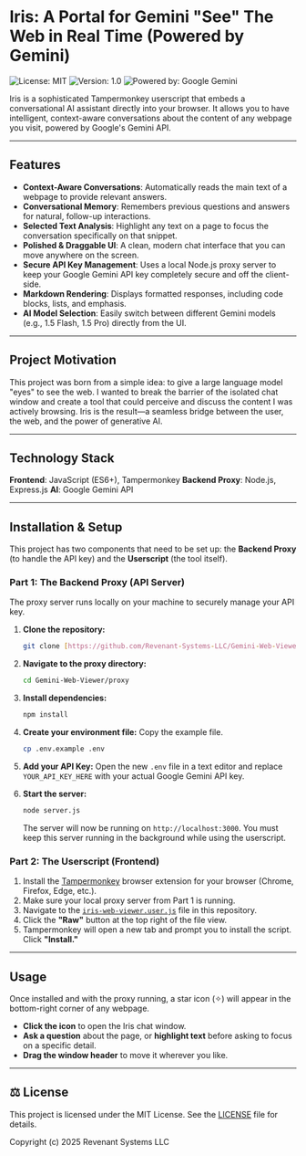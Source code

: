 # Iris: A Portal for Gemini "See" The Web in Real Time  (Powered by Gemini)

![License: MIT](https://img.shields.io/badge/License-MIT-yellow.svg)
![Version: 1.0](https://img.shields.io/badge/Version-1.0-blue.svg)
![Powered by: Google Gemini](https://img.shields.io/badge/Powered%20by-Google%20Gemini-blueviolet.svg)

Iris is a sophisticated Tampermonkey userscript that embeds a conversational AI assistant directly into your browser. It allows you to have intelligent, context-aware conversations about the content of any webpage you visit, powered by Google's Gemini API.

---

## Features

* **Context-Aware Conversations**: Automatically reads the main text of a webpage to provide relevant answers.
* **Conversational Memory**: Remembers previous questions and answers for natural, follow-up interactions.
* **Selected Text Analysis**: Highlight any text on a page to focus the conversation specifically on that snippet.
* **Polished & Draggable UI**: A clean, modern chat interface that you can move anywhere on the screen.
* **Secure API Key Management**: Uses a local Node.js proxy server to keep your Google Gemini API key completely secure and off the client-side.
* **Markdown Rendering**: Displays formatted responses, including code blocks, lists, and emphasis.
* **AI Model Selection**: Easily switch between different Gemini models (e.g., 1.5 Flash, 1.5 Pro) directly from the UI.

---

## Project Motivation

This project was born from a simple idea: to give a large language model "eyes" to see the web. I wanted to break the barrier of the isolated chat window and create a tool that could perceive and discuss the content I was actively browsing. Iris is the result—a seamless bridge between the user, the web, and the power of generative AI.

---

## Technology Stack

**Frontend**: JavaScript (ES6+), Tampermonkey
**Backend Proxy**: Node.js, Express.js
**AI**: Google Gemini API

---

## Installation & Setup

This project has two components that need to be set up: the **Backend Proxy** (to handle the API key) and the **Userscript** (the tool itself).

### Part 1: The Backend Proxy (API Server)

The proxy server runs locally on your machine to securely manage your API key.

1.  **Clone the repository:**
    ```bash
    git clone [https://github.com/Revenant-Systems-LLC/Gemini-Web-Viewer.git](https://github.com/Revenant-Systems-LLC/Gemini-Web-Viewer.git)
    ```
2.  **Navigate to the proxy directory:**
    ```bash
    cd Gemini-Web-Viewer/proxy
    ```
3.  **Install dependencies:**
    ```bash
    npm install
    ```
4.  **Create your environment file:** Copy the example file.
    ```bash
    cp .env.example .env
    ```
5.  **Add your API Key:** Open the new `.env` file in a text editor and replace `YOUR_API_KEY_HERE` with your actual Google Gemini API key.

6.  **Start the server:**
    ```bash
    node server.js
    ```
    The server will now be running on `http://localhost:3000`. You must keep this server running in the background while using the userscript.

### Part 2: The Userscript (Frontend)

1.  Install the [Tampermonkey](https://www.tampermonkey.net/) browser extension for your browser (Chrome, Firefox, Edge, etc.).
2.  Make sure your local proxy server from Part 1 is running.
3.  Navigate to the [`iris-web-viewer.user.js`](https://github.com/Revenant-Systems-LLC/Gemini-Web-Viewer/blob/main/iris-web-viewer.user.js) file in this repository.
4.  Click the **"Raw"** button at the top right of the file view.
5.  Tampermonkey will open a new tab and prompt you to install the script. Click **"Install."**

---

## Usage

Once installed and with the proxy running, a star icon (✧) will appear in the bottom-right corner of any webpage.

* **Click the icon** to open the Iris chat window.
* **Ask a question** about the page, or **highlight text** before asking to focus on a specific detail.
* **Drag the window header** to move it wherever you like.

---

## ⚖️ License

This project is licensed under the MIT License. See the [LICENSE](LICENSE) file for details.

Copyright (c) 2025 Revenant Systems LLC
